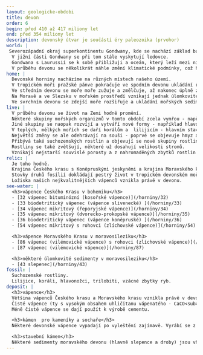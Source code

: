 ```yaml
---
layout: geologicke-obdobi
title: devon
order: 6
begin: před 410 až 417 miliony let
end: před 354 miliony let
description: devonský útvar je součástí éry paleozoika (prvohor)
world: |
 Severozápadní okraj superkontinentu Gondwany, kde se nachází základ budoucího českého masivu, se posouvá dále k severu, do tropického pásma jižní polokoule, kde se nachází i další kontinenty.
  V jižní části Gondwany se při tom stále vyskytují ledovce.
  Gondwana s Laurussií se k sobě přibližuji a oceán, který leží mezi nimi, se stále zužuje, až nakonec zanikne a kontinenty do sebe narazí - to je začátek variského vrásnění.
  V průběhu devonu se několikrát náhle změní klimatické podmínky, což hodně ovlivní život na Zemi.
home: |
  Devonské horniny nacházíme na různých místech našeho území.
  V tropickém moři pražské pánve pokračuje ve spodním devonu ukládání různých typů vápenců.
  Ve středním devonu se moře moře zužuje a změlčuje, až nakonec úplně zanikne při srážce kontinentů Gondwany a Laurussie.
  Na Moravě a ve Slezsku v mořském prostředí vznikají jednak úlomkovité sedimenty s vulkanickými horninami (ty najdeme v Hrubém a Nízkém Jeseníku a na Drahanské Vrchovině), jednak vápence, známé hlavně z Moravského krasu. 
  Ve svrchním devonu se zdejší moře rozšiřuje a ukládání mořských sedimentů pokračuje dále do karbonu.
live: |
  V průběhu devonu se život na Zemi hodně promění.
  Některé skupiny mořských organizmů v tomto období zcela vymřou - například graptoliti.
  Jiné skupiny se naopak rozvíjí a vytváří nové formy - například hlavonožci a ryby.
  V teplých, mělkých mořích se daří korálům a  lilijicím - hlavním stavitelům devonských vápencových útesů.
  Největší změny se ale odehrávají na souši - poprvé se objevuje hmyz a také čtvernozí obratlovci, kteří se dokáží pohybovat mimo vodní prostředí - obojživelníci.
  Přibývá také suchozemských rostlin a objevují se nové skupiny rostlin - plavuně, přesličky a kapradiny.
  Rostliny se také zvětšují, některé už dosahují velikosti stromů.
  Vznikají nejstarší souvislé porosty a z nahromaděných zbytků rostlin se tvoří nejstarší uhelné sloje.
relic: |
  Je toho hodně.
  Krajina Českého krasu s Koněpruskými jeskyněmi a krajina Moravského krasu s Punkevními jeskyněmi a propastí Macochou je „postavena“ především z devonských vápenců.
  Stovky druhů fosílií dokládají pestrý život v tropickém devonském moři.
  Ložiska našich nejkvalitnějších vápenců vznikla právě v devonu.
see-water: |
  <h3>vápence Českého Krasu v bohemiku</h3>
  - [32 vápenec bituminózní (kosořské vápence)](/horniny/32)
  - [33 biodetritický vápenec (vápence slivenecké) ](/horniny/33)
  - [34 vápenec mikritový (řeporyjské vápence)](/horniny/34)
  - [35 vápenec mikritový (dvorecko-prokopské vápence)](/horniny/35)
  - [36 biodetritický vápenec (vápence koněpruské) ](/horniny/36)
  - [54 vápenec mikritový s rohovci (zlíchovské vápence)](/horniny/54)

  <h3>vápence Moravského Krasu v moravosileziku</h3>
  - [86 vápenec (vilémovické vápence) s rohovci (zlíchovské vápence)](/horniny/86)
  - [87 vápenec (vilémovické vápence)](/horniny/87)

  <h3>některé úlomkovité sedimenty v moravosileziku</h3>
  - [43 slepenec](/horniny/43)
fossil: |
  Suchozemské rostliny.
  Lilijice, koráli, hlavonožci, trilobiti, vzácné zbytky ryb.
deposit: |
  <h3>vápence</h3>
  Většina vápenců Českého krasu a Moravského krasu vznikla právě v devonu.
  Čisté vápence (ty s vysokým obsahem uhličitanu vápenatého - CaCO<sub>3</sub>) se používají k výrobě vápna, k odsiřování kouřových plynů uhelných elektráren. 
  Méně čisté vápence se dají použít k výrobě cementu.

  <h3>kámen  pro kameníky a sochaře</h3>
  Některé devonské vápence vypadají po vyleštění zajímavě. Vyrábí se z nich obklady a dlažby a mohou posloužit i jako materiál pro sochaře.

  <h3>stavební kámen</h3>
  Některé sedimenty moravského devonu (hlavně slepence a droby) jsou vhodné pro výrobu drceného kameniva.
---
```

